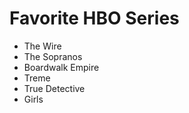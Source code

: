 # Favorite HBO Series

* The Wire
* The Sopranos
* Boardwalk Empire
* Treme
* True Detective
* Girls
